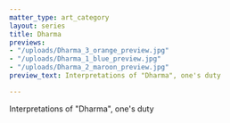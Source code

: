 ```yaml
---
matter_type: art_category
layout: series
title: Dharma
previews:
- "/uploads/Dharma_3_orange_preview.jpg"
- "/uploads/Dharma_1_blue_preview.jpg"
- "/uploads/Dharma_2_maroon_preview.jpg"
preview_text: Interpretations of "Dharma", one's duty

---
```


Interpretations of "Dharma", one's duty